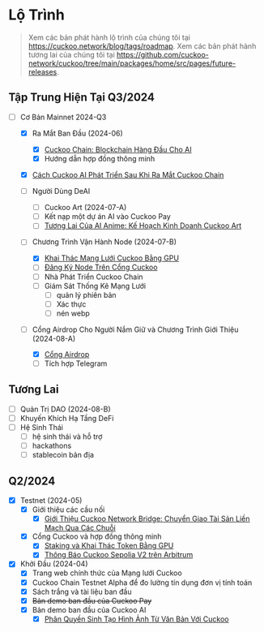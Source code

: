 # Lộ Trình

> Xem các bản phát hành lộ trình của chúng tôi tại https://cuckoo.network/blog/tags/roadmap.
> Xem các bản phát hành tương lai của chúng tôi tại https://github.com/cuckoo-network/cuckoo/tree/main/packages/home/src/pages/future-releases.

## Tập Trung Hiện Tại Q3/2024

- [ ] Cơ Bản Mainnet 2024-Q3

  - [x] Ra Mắt Ban Đầu (2024-06)

    - [x] [Cuckoo Chain: Blockchain Hàng Đầu Cho AI](/blog/2024/06/24/cuckoo-the-blockchain-for-ai)
    - [x] Hướng dẫn hợp đồng thông minh

  - [x] [Cách Cuckoo AI Phát Triển Sau Khi Ra Mắt Cuckoo Chain](/blog/2024/06/28/how-does-cuckoo-grow-after-cuckoo-chain-launch)
  - [ ] Người Dùng DeAI

    - [ ] Cuckoo Art (2024-07-A)
    - [ ] Kết nạp một dự án AI vào Cuckoo Pay
    - [ ] [Tương Lai Của AI Anime: Kế Hoạch Kinh Doanh Cuckoo Art](/future-releases/generative-art)

  - [ ] Chương Trình Vận Hành Node (2024-07-B)

    - [x] [Khai Thác Mạng Lưới Cuckoo Bằng GPU](/blog/2024/07/15/cuckoo-network-mining-gpu-july-2024)
    - [ ] [Đăng Ký Node Trên Cổng Cuckoo](/future-releases/cuckoo-network-node-leaderboard)
    - [ ] Nhà Phát Triển Cuckoo Chain
    - [ ] Giám Sát Thống Kê Mạng Lưới
      - [ ] quản lý phiên bản
      - [ ] Xác thực
      - [ ] nén webp

  - [ ] Cổng Airdrop Cho Người Nắm Giữ và Chương Trình Giới Thiệu (2024-08-A)
    - [x] [Cổng Airdrop](/blog/2024/07/25/cuckoo-network-airdrop-portal)
    - [ ] Tích hợp Telegram

## Tương Lai

- [ ] Quản Trị DAO (2024-08-B)
- [ ] Khuyến Khích Hạ Tầng DeFi
- [ ] Hệ Sinh Thái
  - [ ] hệ sinh thái và hỗ trợ
  - [ ] hackathons
  - [ ] stablecoin bản địa

## Q2/2024

- [x] Testnet (2024-05)
  - [x] Giới thiệu các cầu nối
    - [x] [Giới Thiệu Cuckoo Network Bridge: Chuyển Giao Tài Sản Liền Mạch Qua Các Chuỗi](/blog/2024/07/01/cuckoo-network-bridge-seamless-asset-transfers)
  - [x] Cổng Cuckoo và hợp đồng thông minh
    - [x] [Staking và Khai Thác Token Bằng GPU](https://cuckoo.network/blog/2024/04/20/staking-and-mining-tokens-with-gpu)
    - [x] [Thông Báo Cuckoo Sepolia V2 trên Arbitrum](https://cuckoo.network/blog/2024/06/11/testnet-sepolia-v2)
- [x] Khởi Đầu (2024-04)
  - [x] Trang web chính thức của Mạng lưới Cuckoo
  - [x] Cuckoo Chain Testnet Alpha để đo lường tín dụng đơn vị tính toán
  - [x] Sách trắng và tài liệu ban đầu
  - [x] ~~Bản demo ban đầu của Cuckoo Pay~~
  - [x] Bản demo ban đầu của Cuckoo AI
    - [x] [Phân Quyền Sinh Tạo Hình Ảnh Từ Văn Bản Với Cuckoo](https://cuckoo.network/blog/2024/04/13/decentralizing-text-to-image-generation)

